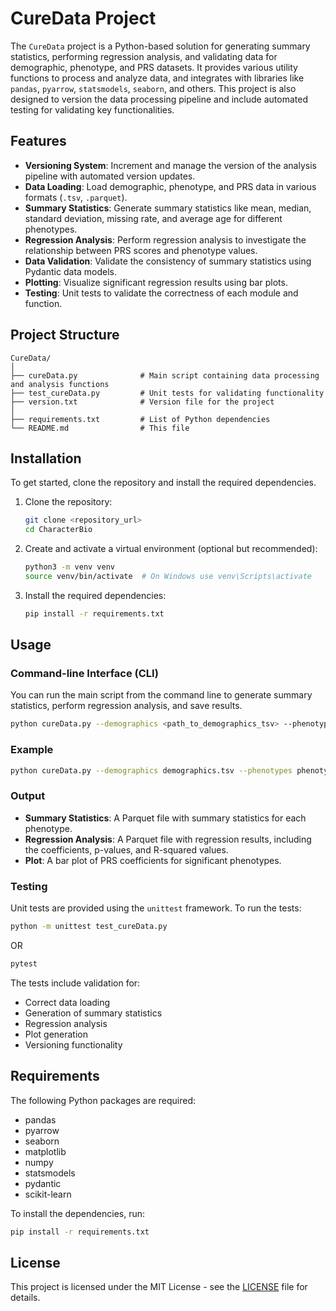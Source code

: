 
# CureData Project

The `CureData` project is a Python-based solution for generating summary statistics, performing regression analysis, and validating data for demographic, phenotype, and PRS datasets. It provides various utility functions to process and analyze data, and integrates with libraries like `pandas`, `pyarrow`, `statsmodels`, `seaborn`, and others. This project is also designed to version the data processing pipeline and include automated testing for validating key functionalities.

## Features

- **Versioning System**: Increment and manage the version of the analysis pipeline with automated version updates.
- **Data Loading**: Load demographic, phenotype, and PRS data in various formats (`.tsv`, `.parquet`).
- **Summary Statistics**: Generate summary statistics like mean, median, standard deviation, missing rate, and average age for different phenotypes.
- **Regression Analysis**: Perform regression analysis to investigate the relationship between PRS scores and phenotype values.
- **Data Validation**: Validate the consistency of summary statistics using Pydantic data models.
- **Plotting**: Visualize significant regression results using bar plots.
- **Testing**: Unit tests to validate the correctness of each module and function.

## Project Structure

```
CureData/
│
├── cureData.py              # Main script containing data processing and analysis functions
├── test_cureData.py         # Unit tests for validating functionality
├── version.txt              # Version file for the project
│
├── requirements.txt         # List of Python dependencies
└── README.md                # This file
```

## Installation

To get started, clone the repository and install the required dependencies.

1. Clone the repository:
    ```bash
    git clone <repository_url>
    cd CharacterBio
    ```

2. Create and activate a virtual environment (optional but recommended):
    ```bash
    python3 -m venv venv
    source venv/bin/activate  # On Windows use venv\Scripts\activate
    ```

3. Install the required dependencies:
    ```bash
    pip install -r requirements.txt
    ```

## Usage

### Command-line Interface (CLI)

You can run the main script from the command line to generate summary statistics, perform regression analysis, and save results.

```bash
python cureData.py --demographics <path_to_demographics_tsv> --phenotypes <path_to_phenotypes_parquet> --prs <path_to_prs_tsv> --output <path_to_output_parquet_summary> --output_regression_path <path_to_output_parquet_regression> --plot_path <path_to_save_plot>
```

### Example

```bash
python cureData.py --demographics demographics.tsv --phenotypes phenotypes.parquet --prs prs.tsv --output summary.parquet --output_regression_path regression_results.parquet --plot_path regression_plot.png
```

### Output

- **Summary Statistics**: A Parquet file with summary statistics for each phenotype.
- **Regression Analysis**: A Parquet file with regression results, including the coefficients, p-values, and R-squared values.
- **Plot**: A bar plot of PRS coefficients for significant phenotypes.

### Testing

Unit tests are provided using the `unittest` framework. To run the tests:

```bash
python -m unittest test_cureData.py
```
OR

```bash
pytest
```

The tests include validation for:
- Correct data loading
- Generation of summary statistics
- Regression analysis
- Plot generation
- Versioning functionality

## Requirements

The following Python packages are required:

- pandas
- pyarrow
- seaborn
- matplotlib
- numpy
- statsmodels
- pydantic
- scikit-learn

To install the dependencies, run:

```bash
pip install -r requirements.txt
```

## License

This project is licensed under the MIT License - see the [LICENSE](LICENSE) file for details.
